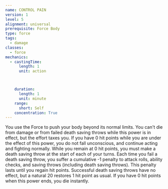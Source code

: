 ```yaml
---
name: CONTROL PAIN
version: 1
level: 5
alignment: universal
prerequisite: Force Body
type: force
tags:
  - damage
classes:
  - force
mechanics:
  - castingTime:
      length: 1
      unit: action



    duration:
      length: 1
      unit: minute
    range:
      short: Self
    concentration: True
---
```

You use the Force to push your body beyond its
normal limits. You can't die from damage or from failed
death saving throws while this power is in effect, but
the effort taxes you. If you have 0 hit points while you
are under the effect of this power, you do not fall
unconscious, and continue acting and fighting
normally. While you remain at 0 hit points, you must
make a death saving throw at the start of each of your
turns. Each time you fail a death saving throw, you
suffer a cumulative -1 penalty to attack rolls, ability
checks, and saving throws (including death saving
throws). This penalty lasts until you regain hit points.
Successful death saving throws have no effect, but a
natural 20 restores 1 hit point as usual.
If you have 0 hit points when this power ends, you
die instantly.

    